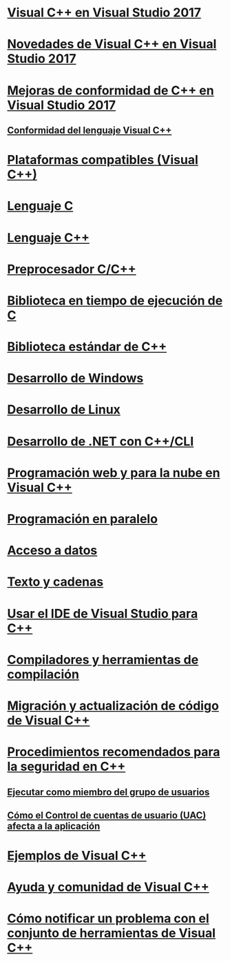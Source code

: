 # [Visual C++ en Visual Studio 2017](visual-cpp-in-visual-studio.md)
# [Novedades de Visual C++ en Visual Studio 2017](what-s-new-for-visual-cpp-in-visual-studio.md)
# [Mejoras de conformidad de C++ en Visual Studio 2017](cpp-conformance-improvements-2017.md)
## [Conformidad del lenguaje Visual C++](visual-cpp-language-conformance.md)
# [Plataformas compatibles (Visual C++)](supported-platforms-visual-cpp.md)
# [Lenguaje C](c-language/c-language-reference.md)
# [Lenguaje C++](cpp/cpp-language-reference.md)
# [Preprocesador C/C++](preprocessor/c-cpp-preprocessor-reference.md)
# [Biblioteca en tiempo de ejecución de C](c-runtime-library/c-run-time-library-reference.md)
# [Biblioteca estándar de C++](standard-library/cpp-standard-library-reference.md)
# [Desarrollo de Windows](windows/overview-of-windows-programming-in-cpp.md)
# [Desarrollo de Linux](linux/download-install-and-setup-the-linux-development-workload.md)
# [Desarrollo de .NET con C++/CLI](dotnet/dotnet-programming-with-cpp-cli-visual-cpp.md)
# [Programación web y para la nube en Visual C++](cloud/cloud-and-web-programming-in-visual-cpp.md)
# [Programación en paralelo](parallel/parallel-programming-in-visual-cpp.md)
# [Acceso a datos](data/index.md)
# [Texto y cadenas](text/text-and-strings-in-visual-cpp.md)
# [Usar el IDE de Visual Studio para C++](ide/ide-and-tools-for-visual-cpp-development.md)
# [Compiladores y herramientas de compilación](build/building-c-cpp-programs.md)
# [Migración y actualización de código de Visual C++](porting/visual-cpp-porting-and-upgrading-guide.md)
# [Procedimientos recomendados para la seguridad en C++](security/security-best-practices-for-cpp.md)
## [Ejecutar como miembro del grupo de usuarios](security/running-as-a-member-of-the-users-group.md)
## [Cómo el Control de cuentas de usuario (UAC) afecta a la aplicación](security/how-user-account-control-uac-affects-your-application.md)
# [Ejemplos de Visual C++](visual-cpp-samples.md)
# [Ayuda y comunidad de Visual C++](visual-cpp-help-and-community.md)
# [Cómo notificar un problema con el conjunto de herramientas de Visual C++](how-to-report-a-problem-with-the-visual-cpp-toolset.md)